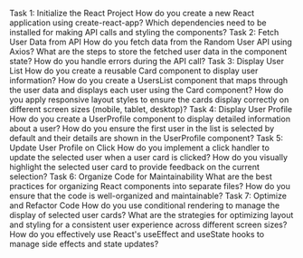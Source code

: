 Task 1: Initialize the React Project
How do you create a new React application using create-react-app?
Which dependencies need to be installed for making API calls and styling the components?
Task 2: Fetch User Data from API
How do you fetch data from the Random User API using Axios?
What are the steps to store the fetched user data in the component state?
How do you handle errors during the API call?
Task 3: Display User List
How do you create a reusable Card component to display user information?
How do you create a UsersList component that maps through the user data and displays each user using the Card component?
How do you apply responsive layout styles to ensure the cards display correctly on different screen sizes (mobile, tablet, desktop)?
Task 4: Display User Profile
How do you create a UserProfile component to display detailed information about a user?
How do you ensure the first user in the list is selected by default and their details are shown in the UserProfile component?
Task 5: Update User Profile on Click
How do you implement a click handler to update the selected user when a user card is clicked?
How do you visually highlight the selected user card to provide feedback on the current selection?
Task 6: Organize Code for Maintainability
What are the best practices for organizing React components into separate files?
How do you ensure that the code is well-organized and maintainable?
Task 7: Optimize and Refactor Code
How do you use conditional rendering to manage the display of selected user cards?
What are the strategies for optimizing layout and styling for a consistent user experience across different screen sizes?
How do you effectively use React's useEffect and useState hooks to manage side effects and state updates?